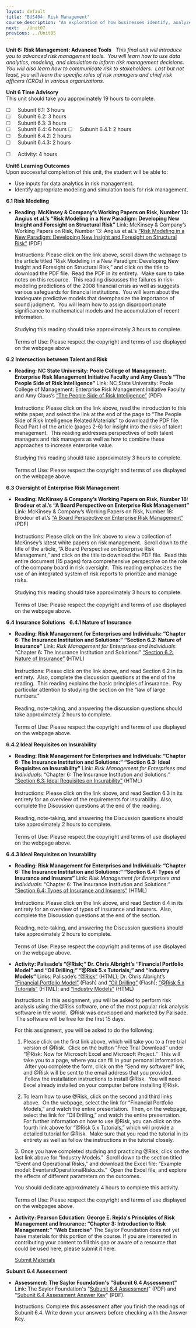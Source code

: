 ```yaml
---
layout: default
title: "BUS404: Risk Management"
course_description: "An exploration of how businesses identify, analyze, and manage the impact of project risk while making critical decisions while creating value for customers and a competitive advantage for the firm."
next: ../Unit07
previous: ../Unit05
---
```

**Unit 6: Risk Management: Advanced Tools** <span id="6"></span> 
*This final unit will introduce you to advanced risk management tools. 
You will learn how to use data analytics, modeling, and simulation to
inform risk management decisions.  You will also learn how to
communicate risk to stakeholders.  Last but not least, you will learn
the specific roles of risk managers and chief risk officers (CROs) in
various organizations.*

**Unit 6 Time Advisory**  
This unit should take you approximately 19 hours to complete.  
  
 <span
style="color: rgb(51, 51, 51); font-family: sans-serif; line-height: 16.78333282470703px; ">☐</span><span
style="color: rgb(51, 51, 51); font-family: sans-serif; line-height: 16.78333282470703px; "> 
   </span>Subunit 6.1: 3 hours  
 <span
style="color: rgb(51, 51, 51); font-family: sans-serif; line-height: 16.78333282470703px; ">☐</span><span
style="color: rgb(51, 51, 51); font-family: sans-serif; line-height: 16.78333282470703px; "> 
   </span>Subunit 6.2: 3 hours  
 <span
style="color: rgb(51, 51, 51); font-family: sans-serif; line-height: 16.78333282470703px; ">☐</span><span
style="color: rgb(51, 51, 51); font-family: sans-serif; line-height: 16.78333282470703px; "> 
   </span>Subunit 6.3: 3 hours  
 <span
style="color: rgb(51, 51, 51); font-family: sans-serif; line-height: 16.78333282470703px; ">☐</span><span
style="color: rgb(51, 51, 51); font-family: sans-serif; line-height: 16.78333282470703px; "> 
   </span>Subunit 6.4: 6 hours
<span
style="color: rgb(51, 51, 51); font-family: sans-serif; line-height: 16.78333282470703px; "><span
id="cke_bm_525S" style="display: none; "> </span>☐</span><span
style="color: rgb(51, 51, 51); font-family: sans-serif; line-height: 16.78333282470703px; "> 
   </span>Subunit 6.4.1: 2 hours  
 <span
style="color: rgb(51, 51, 51); font-family: sans-serif; line-height: 16.78333282470703px; ">☐</span><span
style="color: rgb(51, 51, 51); font-family: sans-serif; line-height: 16.78333282470703px; "> 
   </span>Subunit 6.4.2: 2 hours  
 <span
style="color: rgb(51, 51, 51); font-family: sans-serif; line-height: 16.78333282470703px; ">☐</span><span
style="color: rgb(51, 51, 51); font-family: sans-serif; line-height: 16.78333282470703px; "> 
   </span>Subunit 6.4.3: 2 hours<span id="cke_bm_525E"
style="display: none; "> </span>

<span
style="color: rgb(51, 51, 51); font-family: sans-serif; line-height: 16.78333282470703px; ">☐</span><span
style="color: rgb(51, 51, 51); font-family: sans-serif; line-height: 16.78333282470703px; "> 
   </span>Activity: 4 hours

**Unit6 Learning Outcomes**  
Upon successful completion of this unit, the student will be able to:
-   Use inputs for data analytics in risk management.
-   Identify appropriate modeling and simulation tools for risk
    management.

**6.1 Risk Modeling** <span id="6.1"></span> 
-   **Reading: McKinsey & Company’s Working Papers on Risk, Number 13:
    Angius et al.’s “Risk Modeling in a New Paradigm: Developing New
    Insight and Foresight on Structural Risk”**
    Link: McKinsey & Company’s Working Papers on Risk, Number 13: Angius
    et al.’s [“Risk Modeling in a New Paradigm: Developing New Insight
    and Foresight on Structural
    Risk”](http://www.mckinsey.com/Client_Service/Risk/Latest_thinking/Working_papers_on_risk) (PDF)   
      
     Instructions: Please click on the link above, scroll down the
    webpage to the article titled “Risk Modeling in a New Paradigm:
    Developing New Insight and Foresight on Structural Risk,” and click
    on the title to download the PDF file.  Read the PDF in its
    entirety.  Make sure to take notes on this resource.  This reading
    discusses the failures in risk-modeling predictions of the 2008
    financial crisis as well as suggests various safeguards for
    financial institutions.  You will learn about the inadequate
    predictive models that deemphasize the importance of sound
    judgment.  You will learn how to assign disproportionate
    significance to mathematical models and the accumulation of recent
    information.  
        
     Studying this reading should take approximately 3 hours to
    complete.  
        
     Terms of Use: Please respect the copyright and terms of use
    displayed on the webpage above

**6.2 Intersection between Talent and Risk** <span id="6.2"></span> 
-   **Reading: NC State University: Poole College of Management:
    Enterprise Risk Management Initiative Faculty and Amy Claus’s “The
    People Side of Risk Intelligence”**
    Link: NC State University: Poole College of Management: Enterprise
    Risk Management Initiative Faculty and Amy Claus’s [“The People Side
    of Risk
    Intelligence”](http://www.poole.ncsu.edu/erm/index.php/articles/entry/the-people-side-of-risk-intelligence/)
    (PDF)  
        
     Instructions: Please click on the link above, read the introduction
    to this white paper, and select the link at the end of the page to
    “The People Side of Risk Intelligence Related Materials” to download
    the PDF file.  Read Part I of the article (pages 2-6) for insight
    into the risks of talent management.  This reading addresses
    perspectives of both talent managers and risk managers as well as
    how to combine these approaches to increase enterprise value.    
        
     Studying this reading should take approximately 3 hours to
    complete.  
        
     Terms of Use: Please respect the copyright and terms of use
    displayed on the webpage above.

**6.3 Oversight of Enterprise Risk Management** <span id="6.3"></span> 
-   **Reading: McKinsey & Company’s Working Papers on Risk, Number 18:
    Brodeur et al.’s “A Board Perspective on Enterprise Risk
    Management”**
    Link: McKinsey & Company’s Working Papers on Risk, Number 18:
    Brodeur et al.’s [“A Board Perspective on Enterprise Risk
    Management”](http://www.mckinsey.com/Client_Service/Risk/Latest_thinking/Working_papers_on_risk)
    (PDF)  
        
     Instructions: Please click on the link above to view a collection
    of McKinsey’s latest white papers on risk management.  Scroll down
    to the title of the article, “A Board Perspective on Enterprise Risk
    Management,” and click on the title to download the PDF file.  Read
    this entire document (15 pages) fora comprehensive perspective on
    the role of the company board in risk oversight.  This reading
    emphasizes the use of an integrated system of risk reports to
    prioritize and manage risks.   
        
     Studying this reading should take approximately 3 hours to
    complete.  
        
     Terms of Use: Please respect the copyright and terms of use
    displayed on the webpage above.

**6.4 Insurance Solutions** <span id="6.4"></span> 
**6.4.1 Nature of Insurance** <span id="6.4.1"></span> 
-   **Reading: Risk Management for Enterprises and Individuals: “Chapter
    6: The Insurance Institution and Solutions:” “Section 6.2: Nature of
    Insurance”**
    Link: *Risk Management for Enterprises and Individuals*: “Chapter 6:
    The Insurance Institution and Solutions:” [“Section 6.2: Nature of
    Insurance”](https://resources.saylor.org/wwwresources/archived/site/wp-content/uploads/2013/06/Risk-Management-Ch6.pdf)
    (HTML)  
        
     Instructions: Please click on the link above, and read Section 6.2
    in its entirety.  Also, complete the discussion questions at the end
    of the reading.  This reading explains the basic principles of
    insurance.  Pay particular attention to studying the section on the
    “law of large numbers.”   
        
     Reading, note-taking, and answering the discussion questions should
    take approximately 2 hours to complete.  
        
     Terms of Use: Please respect the copyright and terms of use
    displayed on the webpage above.

**6.4.2 Ideal Requisites on Insurability** <span id="6.4.2"></span> 
-   **Reading: Risk Management for Enterprises and Individuals: “Chapter
    6: The Insurance Institution and Solutions:” “Section 6.3: Ideal
    Requisites on Insurability”**
    Link: *Risk Management for Enterprises and Individuals*: “Chapter 6:
    The Insurance Institution and Solutions:” [“Section 6.3: Ideal
    Requisites on
    Insurability”](https://resources.saylor.org/wwwresources/archived/site/wp-content/uploads/2013/06/Risk-Management-Ch6.pdf)
    (HTML)  
        
     Instructions: Please click on the link above, and read Section 6.3
    in its entirety for an overview of the requirements for
    insurability.  Also, complete the Discussion questions at the end of
    the reading.   
        
     Reading, note-taking, and answering the Discussion questions should
    take approximately 2 hours to complete.  
        
     Terms of Use: Please respect the copyright and terms of use
    displayed on the webpage above.

**6.4.3 Ideal Requisites on Insurability** <span id="6.4.3"></span> 
-   **Reading: Risk Management for Enterprises and Individuals: “Chapter
    6: The Insurance Institution and Solutions:” “Section 6.4: Types of
    Insurance and Insurers”**
    Link: *Risk Management for Enterprises and Individuals*: “Chapter 6:
    The Insurance Institution and Solutions:” [“Section 6.4: Types of
    Insurance and
    Insurers”](https://resources.saylor.org/wwwresources/archived/site/wp-content/uploads/2013/06/Risk-Management-Ch6.pdf)
    (HTML)  
        
     Instructions: Please click on the link above, and read Section 6.4
    in its entirety for an overview of types of insurance and insurers. 
    Also, complete the Discussion questions at the end of the
    section.   
        
     Reading, note-taking, and answering the Discussion questions should
    take approximately 2 hours to complete.  
        
     Terms of Use: Please respect the copyright and terms of use
    displayed on the webpage above. 

-   **Activity: Palisade’s “@Risk;” Dr. Chris Albright’s “Financial
    Portfolio Model” and “Oil Drilling;” “@Risk 5.x Tutorials;” and
    “Industry Models”**
    Links: Palisade’s [“@Risk”](http://www.palisade.com/trials.asp)
    (HTML); Dr. Chris Albright’s [“Financial Portfolio
    Model”](http://www.palisade.com/experts/) (Flash) and [“Oil
    Drilling”](http://www.palisade.com/experts/) (Flash); [“@Risk 5.x
    Tutorials”](http://www.palisade.com/risk/5/tips/en/gs/) (HTML); and
    [“Industry Models”](http://www.palisade.com/industry/General.asp)
    (HTML)  
      
     Instructions: In this assignment, you will be asked to perform risk
    analysis using the @Risk software, one of the most popular risk
    analysis software in the world.  @Risk was developed and marketed by
    Palisade.  The software will be free for the first 15 days.  
      
     For this assignment, you will be asked to do the following:  
     1. Please click on the first link above, which will take you to a
    free trial version of @Risk.  Click on the button “Free Trial
    Download” under “@Risk: Now for Microsoft Excel and Microsoft
    Project.”  This will take you to a page, where you can fill in your
    personal information.  After you complete the form, click on the
    “Send my software!” link, and @Risk will be sent to the email
    address that you provided.  Follow the installation instructions to
    install @Risk.  You will need Excel already installed on your
    computer before installing @Risk.   
      
     2. To learn how to use @Risk, click on the second and third links
    above.  On the webpage, select the link for “Financial Portfolio
    Models,” and watch the entire presentation.  Then, on the webpage,
    select the link for “Oil Drilling,” and watch the entire
    presentation.  For further information on how to use @Risk, you can
    click on the fourth link above for “@Risk 5.x Tutorials,” which will
    provide a detailed tutorial for @Risk.  Make sure that you read the
    tutorial in its entirety as well as follow the instructions in the
    tutorial closely.  
      
     3. Once you have completed studying and practicing @Risk, click
    on the last link above for “Industry Models.”  Scroll down to the
    section titled "Event and Operational Risks," and download the Excel
    file: “Example model: EventandOperationalRisks.xls.”  Open the Excel
    file, and explore the effects of different parameters on the
    outcomes.  
      
     You should dedicate approximately 4 hours to complete this
    activity.  
        
     Terms of Use: Please respect the copyright and terms of use
    displayed on the webpages above.

-   **Activity: Pearson Education: George E. Rejda's Principles of Risk
    Management and Insurance: “Chapter 3: Introduction to Risk
    Management:” “Web Exercise”**
    The Saylor Foundation does not yet have materials for this portion
    of the course. If you are interested in contributing your content to
    fill this gap or aware of a resource that could be used here, please
    submit it here.

    [Submit Materials](/contribute/)

**Subunit 6.4 Assessment** <span id="6.4.4"></span> 
-   **Assessment: The Saylor Foundation's "Subunit 6.4 Assessment"**
    Link: The Saylor Foundation's "[Subunit 6.4
    Assessmen](https://resources.saylor.org/wwwresources/archived/site/wp-content/uploads/2012/08/BUS404-6.4-Assessment-FINAL.pdf)[t](https://resources.saylor.org/wwwresources/archived/site/wp-content/uploads/2012/08/BUS404-6.4-Assessment-FINAL.pdf)"
    (PDF) and "[Subunit 6.4 Assessment Answer
    Key](https://resources.saylor.org/wwwresources/archived/site/wp-content/uploads/2012/08/BUS404-6.4-Assessment-Answer-Key-FINAL.pdf)"
    (PDF).  
      
     Instructions: Complete this assessment after you finish the
    readings of Subunit 6.4. Write down your answers before checking
    with the Answer Key.


